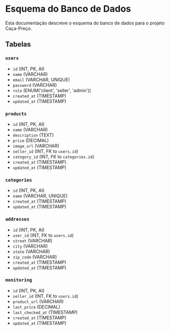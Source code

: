 # Esquema do Banco de Dados

Esta documentação descreve o esquema do banco de dados para o projeto Caça-Preço.

## Tabelas

### `users`

- `id` (INT, PK, AI)
- `name` (VARCHAR)
- `email` (VARCHAR, UNIQUE)
- `password` (VARCHAR)
- `role` (ENUM('client', 'seller', 'admin'))
- `created_at` (TIMESTAMP)
- `updated_at` (TIMESTAMP)

### `products`

- `id` (INT, PK, AI)
- `name` (VARCHAR)
- `description` (TEXT)
- `price` (DECIMAL)
- `image_url` (VARCHAR)
- `seller_id` (INT, FK to `users.id`)
- `category_id` (INT, FK to `categories.id`)
- `created_at` (TIMESTAMP)
- `updated_at` (TIMESTAMP)

### `categories`

- `id` (INT, PK, AI)
- `name` (VARCHAR, UNIQUE)
- `created_at` (TIMESTAMP)
- `updated_at` (TIMESTAMP)

### `addresses`

- `id` (INT, PK, AI)
- `user_id` (INT, FK to `users.id`)
- `street` (VARCHAR)
- `city` (VARCHAR)
- `state` (VARCHAR)
- `zip_code` (VARCHAR)
- `created_at` (TIMESTAMP)
- `updated_at` (TIMESTAMP)

### `monitoring`

- `id` (INT, PK, AI)
- `seller_id` (INT, FK to `users.id`)
- `product_url` (VARCHAR)
- `last_price` (DECIMAL)
- `last_checked_at` (TIMESTAMP)
- `created_at` (TIMESTAMP)
- `updated_at` (TIMESTAMP)
